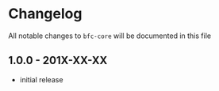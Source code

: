 # Changelog

All notable changes to `bfc-core` will be documented in this file

## 1.0.0 - 201X-XX-XX

- initial release
